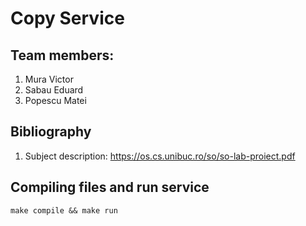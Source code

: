 # Copy Service

## Team members:
1. Mura Victor
2. Sabau Eduard
3. Popescu Matei


## Bibliography
1. Subject description:
    https://os.cs.unibuc.ro/so/so-lab-proiect.pdf

## Compiling files and run service
```
make compile && make run
```